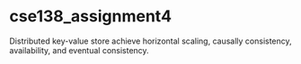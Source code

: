 # cse138_assignment4

Distributed key-value store achieve horizontal scaling, causally consistency, availability, and eventual consistency.
